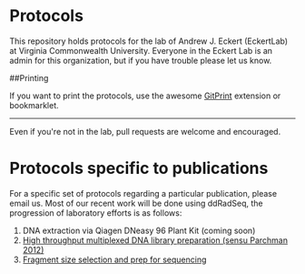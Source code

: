 Protocols
=========

This repository holds protocols for the lab of
Andrew J. Eckert (EckertLab) at Virginia Commonwealth
University. Everyone in the Eckert Lab is an admin for this organization, but if you have trouble
please let us know.

##Printing

If you want to print the protocols, use the awesome [GitPrint](https://gitprint.com) extension or bookmarklet.

---

Even if you're not in the lab, pull requests are welcome and encouraged.

Protocols specific to publications
=========

For a specific set of protocols regarding a particular publication, please email us. Most of our recent work will
be done using ddRadSeq, the progression of laboratory efforts is as follows:

1. DNA extraction via Qiagen DNeasy 96 Plant Kit (coming soon)
1. [High throughput multiplexed DNA library preparation (sensu Parchman 2012)](https://github.com/EckertLab/protocols/blob/master/DNA_library_prep_(parchman).md)
1. [Fragment size selection and prep for sequencing](https://github.com/EckertLab/protocols/blob/master/gel_extraction_protocol.md)


